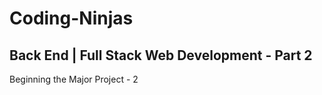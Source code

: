 # Coding-Ninjas

## Back End | Full Stack Web Development - Part 2

Beginning the Major Project - 2
